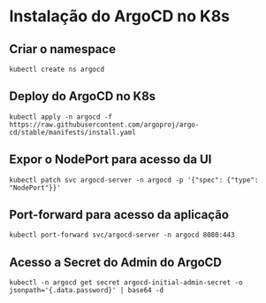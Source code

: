 # Instalação do ArgoCD no K8s

## Criar o namespace
```shell
kubectl create ns argocd
```

## Deploy do ArgoCD no K8s
```shell
kubectl apply -n argocd -f https://raw.githubusercontent.com/argoproj/argo-cd/stable/manifests/install.yaml
```

## Expor o NodePort para acesso da UI
```shell
kubectl patch svc argocd-server -n argocd -p '{"spec": {"type": "NodePort"}}'
```

## Port-forward para acesso da aplicação 
```shell
kubectl port-forward svc/argocd-server -n argocd 8080:443
```

## Acesso a Secret do Admin do ArgoCD
```shell
kubectl -n argocd get secret argocd-initial-admin-secret -o jsonpath='{.data.password}' | base64 -d
```
